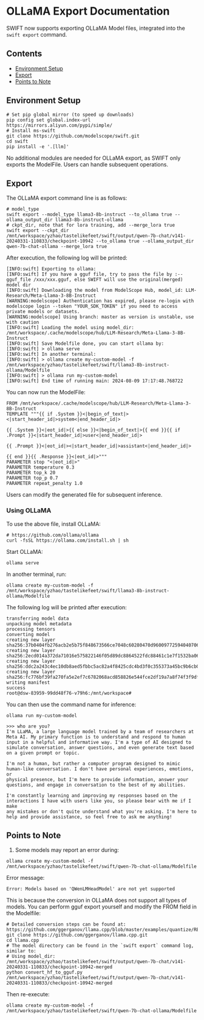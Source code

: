 # OLLaMA Export Documentation

SWIFT now supports exporting OLLaMA Model files, integrated into the `swift export` command.

## Contents

- [Environment Setup](#environment-setup)
- [Export](#export)
- [Points to Note](#points-to-note)

## Environment Setup

```shell
# Set pip global mirror (to speed up downloads)
pip config set global.index-url https://mirrors.aliyun.com/pypi/simple/
# Install ms-swift
git clone https://github.com/modelscope/swift.git
cd swift
pip install -e '.[llm]'
```

No additional modules are needed for OLLaMA export, as SWIFT only exports the ModelFile. Users can handle subsequent operations.

## Export

The OLLaMA export command line is as follows:

```shell
# model_type
swift export --model_type llama3-8b-instruct --to_ollama true --ollama_output_dir llama3-8b-instruct-ollama
# ckpt_dir, note that for lora training, add --merge_lora true
swift export --ckpt_dir /mnt/workspace/yzhao/tastelikefeet/swift/output/qwen-7b-chat/v141-20240331-110833/checkpoint-10942 --to_ollama true --ollama_output_dir qwen-7b-chat-ollama --merge_lora true
```

After execution, the following log will be printed:
```shell
[INFO:swift] Exporting to ollama:
[INFO:swift] If you have a gguf file, try to pass the file by :--gguf_file /xxx/xxx.gguf, else SWIFT will use the original(merged) model dir
[INFO:swift] Downloading the model from ModelScope Hub, model_id: LLM-Research/Meta-Llama-3-8B-Instruct
[WARNING:modelscope] Authentication has expired, please re-login with modelscope login --token "YOUR_SDK_TOKEN" if you need to access private models or datasets.
[WARNING:modelscope] Using branch: master as version is unstable, use with caution
[INFO:swift] Loading the model using model_dir: /mnt/workspace/.cache/modelscope/hub/LLM-Research/Meta-Llama-3-8B-Instruct
[INFO:swift] Save Modelfile done, you can start ollama by:
[INFO:swift] > ollama serve
[INFO:swift] In another terminal:
[INFO:swift] > ollama create my-custom-model -f /mnt/workspace/yzhao/tastelikefeet/swift/llama3-8b-instruct-ollama/Modelfile
[INFO:swift] > ollama run my-custom-model
[INFO:swift] End time of running main: 2024-08-09 17:17:48.768722
```

You can now run the ModelFile:

```text
FROM /mnt/workspace/.cache/modelscope/hub/LLM-Research/Meta-Llama-3-8B-Instruct
TEMPLATE """{{ if .System }}<|begin_of_text|><|start_header_id|>system<|end_header_id|>

{{ .System }}<|eot_id|>{{ else }}<|begin_of_text|>{{ end }}{{ if .Prompt }}<|start_header_id|>user<|end_header_id|>

{{ .Prompt }}<|eot_id|><|start_header_id|>assistant<|end_header_id|>

{{ end }}{{ .Response }}<|eot_id|>"""
PARAMETER stop "<|eot_id|>"
PARAMETER temperature 0.3
PARAMETER top_k 20
PARAMETER top_p 0.7
PARAMETER repeat_penalty 1.0
```

Users can modify the generated file for subsequent inference.

### Using OLLaMA

To use the above file, install OLLaMA:

```shell
# https://github.com/ollama/ollama
curl -fsSL https://ollama.com/install.sh | sh
```

Start OLLaMA:

```shell
ollama serve
```

In another terminal, run:

```shell
ollama create my-custom-model -f /mnt/workspace/yzhao/tastelikefeet/swift/llama3-8b-instruct-ollama/Modelfile
```

The following log will be printed after execution:

```text
transferring model data 
unpacking model metadata 
processing tensors 
converting model 
creating new layer sha256:37b0404fb276acb2e5b75f848673566ce7048c60280470d96009772594040706 
creating new layer sha256:2ecd014a372da71016e575822146f05d89dc8864522fdc88461c1e7f1532ba06 
creating new layer sha256:ddc2a243c4ec10db8aed5fbbc5ac82a4f8425cdc4bd3f0c355373a45bc9b6cb0 
creating new layer sha256:fc776bf39fa270fa5e2ef7c6782068acd858826e544fce2df19a7a8f74f3f9df 
writing manifest 
success 
root@dsw-83959-99dd48f76-v79h6:/mnt/workspace#
```

You can then use the command name for inference:

```shell
ollama run my-custom-model
```

```shell
>>> who are you?
I'm LLaMA, a large language model trained by a team of researchers at Meta AI. My primary function is to understand and respond to human 
input in a helpful and informative way. I'm a type of AI designed to simulate conversation, answer questions, and even generate text based 
on a given prompt or topic.

I'm not a human, but rather a computer program designed to mimic human-like conversation. I don't have personal experiences, emotions, or 
physical presence, but I'm here to provide information, answer your questions, and engage in conversation to the best of my abilities.

I'm constantly learning and improving my responses based on the interactions I have with users like you, so please bear with me if I make 
any mistakes or don't quite understand what you're asking. I'm here to help and provide assistance, so feel free to ask me anything!
```

## Points to Note

1. Some models may report an error during:

```shell
ollama create my-custom-model -f /mnt/workspace/yzhao/tastelikefeet/swift/qwen-7b-chat-ollama/Modelfile
```

Error message:

```shell
Error: Models based on 'QWenLMHeadModel' are not yet supported
```

This is because the conversion in OLLaMA does not support all types of models. You can perform gguf export yourself and modify the FROM field in the Modelfile:

```shell
# Detailed conversion steps can be found at: https://github.com/ggerganov/llama.cpp/blob/master/examples/quantize/README.md
git clone https://github.com/ggerganov/llama.cpp.git
cd llama.cpp
# The model directory can be found in the `swift export` command log, similar to:
# Using model_dir: /mnt/workspace/yzhao/tastelikefeet/swift/output/qwen-7b-chat/v141-20240331-110833/checkpoint-10942-merged
python convert_hf_to_gguf.py /mnt/workspace/yzhao/tastelikefeet/swift/output/qwen-7b-chat/v141-20240331-110833/checkpoint-10942-merged
```

Then re-execute:

```shell
ollama create my-custom-model -f /mnt/workspace/yzhao/tastelikefeet/swift/qwen-7b-chat-ollama/Modelfile
```